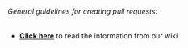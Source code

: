 ###### General guidelines for creating pull requests:

* [**Click here**](https://github.com/kvirc/KVIrc/wiki/Contributing-code-to-KVIrc's-repositories) to read the information from our wiki.
